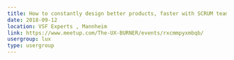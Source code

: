```yaml
---
title: How to constantly design better products, faster with SCRUM teams
date: 2018-09-12
location: VSF Experts , Mannheim
link: https://www.meetup.com/The-UX-BURNER/events/rxcmmpyxmbqb/
usergroup: lux
type: usergroup
---
```

